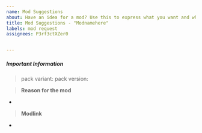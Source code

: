 ```yaml
---
name: Mod Suggestions
about: Have an idea for a mod? Use this to express what you want and why.
title: Mod Suggestions - "Modnamehere"
labels: mod request
assignees: P3rf3ctXZer0


---
```


##### Important Information
> pack variant:
> pack version:

> **Reason for the mod**

*

> **Modlink**

*
